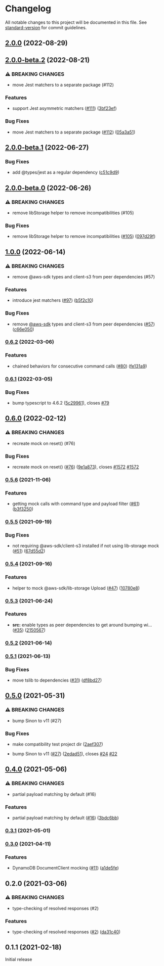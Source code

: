 # Changelog

All notable changes to this project will be documented in this file. See [standard-version](https://github.com/conventional-changelog/standard-version) for commit guidelines.

## [2.0.0](https://github.com/m-radzikowski/aws-sdk-client-mock/compare/v2.0.0-beta.2...v2.0.0) (2022-08-29)

## [2.0.0-beta.2](https://github.com/m-radzikowski/aws-sdk-client-mock/compare/v2.0.0-beta.1...v2.0.0-beta.2) (2022-08-21)


### ⚠ BREAKING CHANGES

* move Jest matchers to a separate package (#112)

### Features

* support Jest asymmetric matchers ([#111](https://github.com/m-radzikowski/aws-sdk-client-mock/issues/111)) ([3bf23ef](https://github.com/m-radzikowski/aws-sdk-client-mock/commit/3bf23eff752e8cc9814fa44b95ad809baafe8aac))


### Bug Fixes

* move Jest matchers to a separate package ([#112](https://github.com/m-radzikowski/aws-sdk-client-mock/issues/112)) ([05a3a51](https://github.com/m-radzikowski/aws-sdk-client-mock/commit/05a3a51046b7076deaabdff96d4ead62145e08de))

## [2.0.0-beta.1](https://github.com/m-radzikowski/aws-sdk-client-mock/compare/v2.0.0-beta.0...v2.0.0-beta.1) (2022-06-27)


### Bug Fixes

* add @types/jest as a regular dependency ([c51c9d9](https://github.com/m-radzikowski/aws-sdk-client-mock/commit/c51c9d903a0e55285b93947b38ef6f1b0e06331e))

## [2.0.0-beta.0](https://github.com/m-radzikowski/aws-sdk-client-mock/compare/v1.0.0...v2.0.0-beta.0) (2022-06-26)


### ⚠ BREAKING CHANGES

* remove libStorage helper to remove incompatibilities (#105)

### Bug Fixes

* remove libStorage helper to remove incompatibilities ([#105](https://github.com/m-radzikowski/aws-sdk-client-mock/issues/105)) ([097d29f](https://github.com/m-radzikowski/aws-sdk-client-mock/commit/097d29f1cbcd55f21ceb8a1718af3c7e55eb9a6f))

## [1.0.0](https://github.com/m-radzikowski/aws-sdk-client-mock/compare/v0.6.2...v1.0.0) (2022-06-14)


### ⚠ BREAKING CHANGES

* remove @aws-sdk types and client-s3 from peer dependencies (#57)

### Features

* introduce jest matchers ([#97](https://github.com/m-radzikowski/aws-sdk-client-mock/issues/97)) ([b5f2c10](https://github.com/m-radzikowski/aws-sdk-client-mock/commit/b5f2c100075ad0d30856ec611bed739812b4a872))


### Bug Fixes

* remove [@aws-sdk](https://github.com/aws-sdk) types and client-s3 from peer dependencies ([#57](https://github.com/m-radzikowski/aws-sdk-client-mock/issues/57)) ([c66e050](https://github.com/m-radzikowski/aws-sdk-client-mock/commit/c66e050ba87895120277af3b4739f761c1ed231a))

### [0.6.2](https://github.com/m-radzikowski/aws-sdk-client-mock/compare/v0.6.1...v0.6.2) (2022-03-06)


### Features

* chained behaviors for consecutive command calls ([#80](https://github.com/m-radzikowski/aws-sdk-client-mock/issues/80)) ([fe131a9](https://github.com/m-radzikowski/aws-sdk-client-mock/commit/fe131a92afedd653ad576d7ac415d24a1984d6c1))

### [0.6.1](https://github.com/m-radzikowski/aws-sdk-client-mock/compare/v0.6.0...v0.6.1) (2022-03-05)


### Bug Fixes

* bump typescript to 4.6.2 ([5c29961](https://github.com/m-radzikowski/aws-sdk-client-mock/commit/5c29961e2c0e93e23d0cac705aad8cbcb8ec406d)), closes [#79](https://github.com/m-radzikowski/aws-sdk-client-mock/issues/79)

## [0.6.0](https://github.com/m-radzikowski/aws-sdk-client-mock/compare/v0.5.6...v0.6.0) (2022-02-12)


### ⚠ BREAKING CHANGES

* recreate mock on reset() (#76)

### Bug Fixes

* recreate mock on reset() ([#76](https://github.com/m-radzikowski/aws-sdk-client-mock/issues/76)) ([9e1a873](https://github.com/m-radzikowski/aws-sdk-client-mock/commit/9e1a873e0dbd2c969a7f164d9dca4ebf50a5db51)), closes [#1572](https://github.com/m-radzikowski/aws-sdk-client-mock/issues/1572) [#1572](https://github.com/m-radzikowski/aws-sdk-client-mock/issues/1572)

### [0.5.6](https://github.com/m-radzikowski/aws-sdk-client-mock/compare/v0.5.5...v0.5.6) (2021-11-06)


### Features

* getting mock calls with command type and payload filter ([#61](https://github.com/m-radzikowski/aws-sdk-client-mock/issues/61)) ([b3f3250](https://github.com/m-radzikowski/aws-sdk-client-mock/commit/b3f32507162e7e0054e40807c9119faf5266f969))

### [0.5.5](https://github.com/m-radzikowski/aws-sdk-client-mock/compare/v0.5.4...v0.5.5) (2021-09-19)


### Bug Fixes

* not requiring @aws-sdk/client-s3 installed if not using lib-storage mock ([#51](https://github.com/m-radzikowski/aws-sdk-client-mock/issues/51)) ([67d55d2](https://github.com/m-radzikowski/aws-sdk-client-mock/commit/67d55d2bd83c89d61d609a2eb30978a028b89b50))

### [0.5.4](https://github.com/m-radzikowski/aws-sdk-client-mock/compare/v0.5.3...v0.5.4) (2021-09-16)


### Features

* helper to mock @aws-sdk/lib-storage Upload ([#47](https://github.com/m-radzikowski/aws-sdk-client-mock/issues/47)) ([10780e8](https://github.com/m-radzikowski/aws-sdk-client-mock/commit/10780e821be9d6ef497579beb02f96ba222f6e62))

### [0.5.3](https://github.com/m-radzikowski/aws-sdk-client-mock/compare/v0.5.2...v0.5.3) (2021-06-24)


### Features

* **src:** enable types as peer dependencies to get around bumping wi… ([#35](https://github.com/m-radzikowski/aws-sdk-client-mock/issues/35)) ([2150567](https://github.com/m-radzikowski/aws-sdk-client-mock/commit/215056733f44cfca19242a4456fcaa6d188abf6d))

### [0.5.2](https://github.com/m-radzikowski/aws-sdk-client-mock/compare/v0.5.1...v0.5.2) (2021-06-14)

### [0.5.1](https://github.com/m-radzikowski/aws-sdk-client-mock/compare/v0.5.0...v0.5.1) (2021-06-13)


### Bug Fixes

* move tslib to dependencies ([#31](https://github.com/m-radzikowski/aws-sdk-client-mock/issues/31)) ([df8bd27](https://github.com/m-radzikowski/aws-sdk-client-mock/commit/df8bd2743e4da1ad97935fede5c930d0db59bcc9))

## [0.5.0](https://github.com/m-radzikowski/aws-sdk-client-mock/compare/v0.4.0...v0.5.0) (2021-05-31)


### ⚠ BREAKING CHANGES

* bump Sinon to v11 (#27)

### Bug Fixes

* make compatibility test project dir ([2aef307](https://github.com/m-radzikowski/aws-sdk-client-mock/commit/2aef3077089ab39d6185cfdec6a13ecf139bdd11))


* bump Sinon to v11 ([#27](https://github.com/m-radzikowski/aws-sdk-client-mock/issues/27)) ([2edad51](https://github.com/m-radzikowski/aws-sdk-client-mock/commit/2edad513c4788ab137e1348c13e53ae0b891a68f)), closes [#24](https://github.com/m-radzikowski/aws-sdk-client-mock/issues/24) [#22](https://github.com/m-radzikowski/aws-sdk-client-mock/issues/22)

## [0.4.0](https://github.com/m-radzikowski/aws-sdk-client-mock/compare/v0.3.0...v0.4.0) (2021-05-06)


### ⚠ BREAKING CHANGES

* partial payload matching by default (#16)

### Features

* partial payload matching by default ([#16](https://github.com/m-radzikowski/aws-sdk-client-mock/issues/16)) ([3bdc6bb](https://github.com/m-radzikowski/aws-sdk-client-mock/commit/3bdc6bb3be4a3b2e95be7c7093c8cd5a5625d656))

### [0.3.1](https://github.com/m-radzikowski/aws-sdk-client-mock/compare/v0.3.0...v0.3.1) (2021-05-01)

### [0.3.0](https://github.com/m-radzikowski/aws-sdk-client-mock/compare/v0.2.0...v0.3.0) (2021-04-11)


### Features

* DynamoDB DocumentClient mocking ([#11](https://github.com/m-radzikowski/aws-sdk-client-mock/issues/11)) ([a1de5fe](https://github.com/m-radzikowski/aws-sdk-client-mock/commit/a1de5fefaae2d5bfe0a8dadb5a7468f0c4d56790))

## 0.2.0 (2021-03-06)


### ⚠ BREAKING CHANGES

* type-checking of resolved responses (#2)

### Features

* type-checking of resolved responses ([#2](https://github.com/m-radzikowski/aws-sdk-client-mock/issues/2)) ([da31c40](https://github.com/m-radzikowski/aws-sdk-client-mock/commit/da31c40329fd53c4b5d9debd34413662ddbdc26e))

## 0.1.1 (2021-02-18)

Initial release
